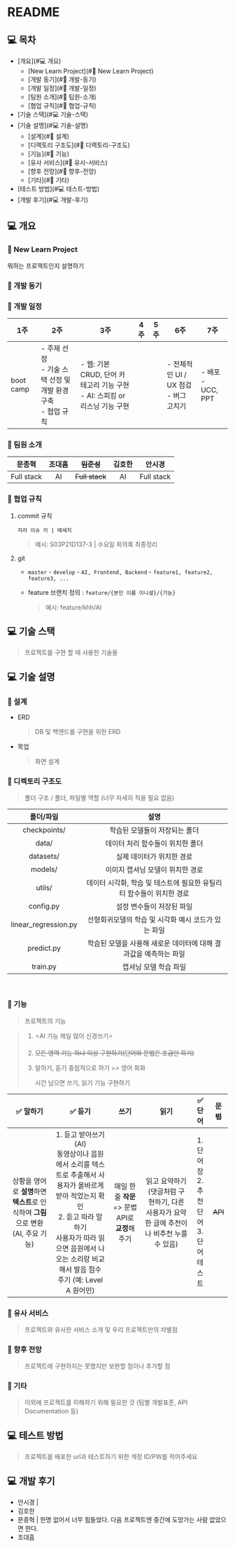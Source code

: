 # README

## 💻 목차
- [개요](#💻 개요)
  - [New Learn Project](#🚀 New Learn Project)
  - [개발 동기](#🚀 개발-동기)
  - [개발 일정](#🚀 개발-일정)
  - [팀원 소개](#🚀 팀원-소개)
  - [협업 규칙](#🚀 협업-규칙)
- [기술 스택](#💻 기술-스택)
- [기술 설명](#💻 기술-설명)
	- [설계](#🚀 설계)
	- [디렉토리 구조도](#🚀 디렉토리-구조도)
	- [기능](#🚀 기능)
	- [유사 서비스](#🚀 유사-서비스)
	- [향후 전망](#🚀 향후-전망)
	- [기타](#🚀 기타)
- [테스트 방법](#💻 테스트-방법)
- [개발 후기](#💻 개발-후기)



## 💻 개요
### 🚀 New Learn Project

뭐하는 프로젝트인지 설명하기

### 🚀 개발 동기



### 🚀 개발 일정

| 1주       | 2주                                                          | 3주                                                          | 4주  | 5주  | 6주                                        | 7주                    |
| --------- | ------------------------------------------------------------ | ------------------------------------------------------------ | ---- | ---- | ------------------------------------------ | ---------------------- |
| boot camp | - 주제 선정<br />- 기술 스택 선정 및 개발 환경 구축<br />- 협업 규칙 | - 웹:  기본 CRUD, 단어 카테고리 기능 구현<br />- AI: 스피킹 or 리스닝 기능 구현 |      |      | - 전체적인 UI / UX 점검<br />- 버그 고치기 | - 배포<br />- UCC, PPT |

### 🚀 팀원 소개

|   문종혁   | 조대흠 |   ~~임준성~~   | 김호한 |   안시경   |
| :--------: | :----: | :------------: | :----: | :--------: |
| Full stack |   AI   | ~~Full stack~~ |   AI   | Full stack |

### 🚀 협업 규칙

1. commit 규칙

   `지라 이슈 키 | 메세지 `

   > 예시: S03P21D137-3 | 수요일 회의록 최종정리

2. git

   - `master` - `develop` - `AI, Frontend, Backend` - `feature1, feature2, feature3, ...`

   - feature 브랜치 정의 : `feature/{본인 이름 이니셜}/{기능}`

     > 예시: feature/khh/AI



## 💻 기술 스택
> 프로젝트를 구현 할 때 사용한 기술들



## 💻 기술 설명

### 🚀 설계

   - ERD

     > DB 및 백엔드를 구현을 위한 ERD

     

   - 목업

     > 화면 설계




### 🚀 디렉토리 구조도
> 폴더 구조 / 폴더, 파일별 역할 (너무 자세히 적을 필요 없음)

|      폴더/파일       |                             설명                             |
| :------------------: | :----------------------------------------------------------: |
|     checkpoints/     |                학습된 모델들이 저장되는 폴더                 |
|        data/         |               데이터 처리 함수들이 위치한 폴더               |
|      datasets/       |                  실제 데이터가 위치한 경로                   |
|       models/        |               이미지 캡셔닝 모델이 위치한 경로               |
|        utils/        | 데이터 시각화, 학습 및 테스트에 필요한 유틸리티 함수들이 위치한 경로 |
|      config.py       |                  설정 변수들이 저장된 파일                   |
| linear_regression.py |     선형회귀모델의 학습 및 시각화 예시 코드가 있는 파일      |
|      predict.py      | 학습된 모델을 사용해 새로운 데이터에 대해 결과값을 예측하는 파일 |
|       train.py       |                    캡셔닝 모델 학습 파일                     |


​    
### 🚀 기능

> 프로젝트의 기능

> 1. ⭐AI 기능 제일 많이 신경쓰기⭐
>
> 2. ~~모든 영역 기능 하나 이상 구현하기(단어와 문법은 조금만 하기)~~
>
> 3. 말하기, 듣기 중점적으로 하기 => 영어 회화
>
>    시간 남으면 쓰기, 읽기 기능 구현하기

|                           ✅ 말하기                           |                            ✅ 듣기                            |                      쓰기                       |                             읽기                             |                     ✅ 단어                      | ~~문법~~ |
| :----------------------------------------------------------: | :----------------------------------------------------------: | :---------------------------------------------: | :----------------------------------------------------------: | :---------------------------------------------: | :------: |
| 상황을 영어로 **설명**하면 **텍스트**로 인식하여 **그림**으로 변환 (AI, 주요 기능) | 1. 듣고 받아쓰기(AI)<br />동영상이나 음원에서 소리를 텍스트로 추출해서 사용자가 올바르게 받아 적었는지 확인<br />2. 듣고 따라 말하기<br />사용자가 따라 읽으면 음원에서 나오는 소리랑 비교해서 발음 점수 주기 (예: Level A 원어민) | 매일 한줄 **작문** => 문법 API로 **교정**해주기 | 읽고 요약하기(댓글처럼 구현하기, 다른 사용자가 요약한 글에 추천이나 비추천 누를 수 있음) | 1. 단어장<br />2. 추천 단어<br />3. 단어 테스트 | ~~API~~  |



### 🚀 유사 서비스

>프로젝트와 유사한 서비스 소개 및 우리 프로젝트만의 차별점



### 🚀 향후 전망

  > 프로젝트에 구현하지는 못했지만 보완할 점이나 추가할 점

  

### 🚀 기타

>이외에 프로젝트를 이해하기 위해 필요한 것 (팀별 개발표준, API Documentation 등)



## 💻 테스트 방법
> 프로젝트를 배포한 url과 테스트하기 위한 계정 ID/PW를 적어주세요



## 💻 개발 후기
- 안시경 |
- 김호한
- 문종혁 | 한명 없어서 너무 힘들었다. 다음 프로젝트엔 중간에 도망가는 사람 없었으면 한다.
- 조대흠